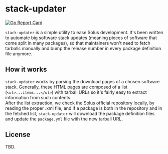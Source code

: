 # stack-updater
[![Go Report Card](https://goreportcard.com/badge/github.com/livingsilver94/stack-updater)](https://goreportcard.com/report/github.com/livingsilver94/stack-updater)&nbsp;

`stack-updater` is a simple utility to ease Solus development. It's been written to automate big software stack updates (meaning pieces of software that come split in many packages), so that maintainers won't need to fetch tarballs manually and bump the release number in every package definition file anymore.

## How it works
`stack-updater` works by parsing the download pages of a chosen software stack. Generally, these HTML pages are composed of a list (`<ul>...items...</ul>`) with tarball URLs so it's fairly easy to extract information from such contents.\
After the list extraction, we check the Solus official repository locally, by reading the proper .xml file, and if a package is both in the repository and in the fetched list, `stack-updater` will download the package definition files and update the `package.yml` file with the new tarball URL.

## License
TBD.